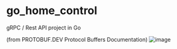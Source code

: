 # go_home_control
gRPC / Rest API project in Go

(from PROTOBUF.DEV Protocol Buffers Documentation)
![image](https://github.com/kthurman59/go_home_control/assets/25540190/75bd431c-f979-4a7c-9769-369ac47fd440)
